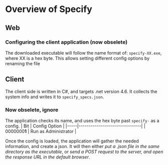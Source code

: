 # Overview of Specify

## Web
### Configuring the client application (now obselete)
The downloaded executable will follow the name format of: `specify-XX.exe`, where XX is a hex byte. This allows setting different config options by renaming the file


## Client
The client side is written in C#, and targets .net version 4.6. It collects the system info and writes it to `specify_specs.json`.

### Now obselete, ignore
The application checks its name, and uses the hex byte past `specify-` as a config. 
| Bit | Config Option                 |
|-----|-------------------------------|
| 0000000**1** | Run as Administrator | 

Once the config is loaded, the application will gather the needed information, and create a json. It will then either *put a .json file in the same directory as the executable*, or *send a POST request to the server, and open the response URL in the default browser*.
